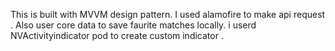 This is built with MVVM design pattern.
I used alamofire to make api request .
Also user core data to save faurite matches locally.
i userd NVActivityindicator pod to create custom indicator .
